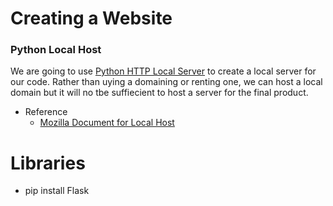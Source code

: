 # Creating a Website

### Python Local Host
We are going to use [Python HTTP Local Server](https://www.askpython.com/python-modules/python-httpserver) to create a local server for our code. Rather than uying a domaining or renting one, we can host a local domain but it will no tbe suffiecient to host a server for the final product. 

- Reference
  - [Mozilla Document for Local Host](https://www.askpython.com/python-modules/python-httpserver)


# Libraries
- pip install Flask
